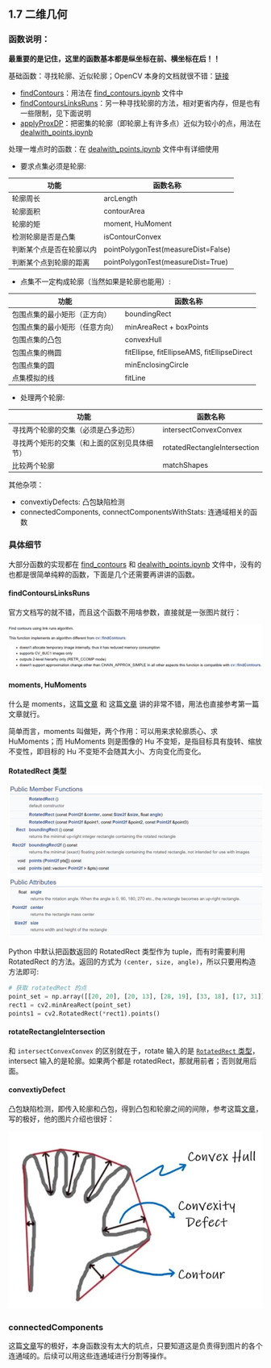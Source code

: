 ## 1.7 二维几何

### 函数说明：

**最重要的是记住，这里的函数基本都是纵坐标在前、横坐标在后！！**

基础函数：寻找轮廓、近似轮廓；OpenCV 本身的文档就很不错：[链接](https://docs.opencv.org/4.x/d3/d05/tutorial_py_table_of_contents_contours.html)

- [findContours]()：用法在 [find_contours.ipynb](../code/find_contours.ipynb) 文件中
- [findContoursLinksRuns]()：另一种寻找轮廓的方法，相对更省内存，但是也有一些限制，见下面说明
- [applyProxDP]()：把密集的轮廓（即轮廓上有许多点）近似为较小的点，用法在 [dealwith_points.ipynb](../code/dealwith_points.ipynb)

处理一堆点时的函数：在 [dealwith_points.ipynb](../code/dealwith_points.ipynb) 文件中有详细使用

- 要求点集必须是轮廓:

| 功能                     | 函数名称                            |
| ------------------------ | ----------------------------------- |
| 轮廓周长                 | arcLength                           |
| 轮廓面积                 | contourArea                         |
| 轮廓的矩                 | moment, HuMoment                    |
| 检测轮廓是否是凸集       | isContourConvex                     |
| 判断某个点是否在轮廓以内 | pointPolygonTest(measureDist=False) |
| 判断某个点到轮廓的距离   | pointPolygonTest(measureDist=True)  |

- 点集不一定构成轮廓（当然如果是轮廓也能用）:

| 功能                           | 函数名称                                    |
| ------------------------------ | ------------------------------------------- |
| 包围点集的最小矩形（正方向）   | boundingRect                                |
| 包围点集的最小矩形（任意方向） | minAreaRect + boxPoints                     |
| 包围点集的凸包                 | convexHull                                  |
| 包围点集的椭圆                 | fitEllipse, fitEllipseAMS, fitEllipseDirect |
| 包围点集的圆                   | minEnclosingCircle                          |
| 点集模拟的线                   | fitLine                                     |

- 处理两个轮廓:

| 功能                                         | 函数名称                     |
| -------------------------------------------- | ---------------------------- |
| 寻找两个轮廓的交集（必须是凸多边形）         | intersectConvexConvex        |
| 寻找两个矩形的交集（和上面的区别见具体细节） | rotatedRectangleIntersection |
| 比较两个轮廓                                 | matchShapes                  |

其他杂项：

- convextiyDefects: 凸包缺陷检测
- connectedComponents, connectComponentsWithStats: 连通域相关的函数

### 具体细节

大部分函数的实现都在 [find_contours](../code/find_contours.ipynb) 和 [dealwith_points.ipynb](../code/dealwith_points.ipynb) 文件中，没有的也都是很简单纯粹的函数，下面是几个还需要再讲讲的函数。

#### findContoursLinksRuns

官方文档写的就不错，而且这个函数不用啥参数，直接就是一张图片就行：

![1721109275885](image/1.7/1721109275885.png)

#### moments, HuMoments

什么是 moments，这篇[文章](https://blog.csdn.net/Caesar6666/article/details/103257632) 和 这篇[文章](https://learnopencv.com/shape-matching-using-hu-moments-c-python/) 讲的非常不错，用法也直接参考第一篇文章就行。

简单而言，moments 叫做矩，两个作用：可以用来求轮廓质心、求 HuMoments；而 HuMoments 则是图像的 Hu 不变矩，是指目标具有旋转、缩放不变性，即目标的 Hu 不变矩不会随其大小、方向变化而变化。

#### RotatedRect 类型

![1721125583653](image/1.7/1721125583653.png)

Python 中默认把函数返回的 RotatedRect 类型作为 tuple，而有时需要利用 RotatedRect 的方法。返回的方式为 `(center, size, angle)`，所以只要用构造方法即可:

```python
# 获取 rotatedRect 的点
point_set = np.array([[20, 20], [20, 13], [28, 19], [33, 18], [17, 31]])
rect1 = cv2.minAreaRect(point_set)
points1 = cv2.RotatedRect(*rect1).points()
```

#### rotateRectangleIntersection

和 `intersectConvexConvex` 的区别就在于，rotate 输入的是 [`RotatedRect` 类型](https://docs.opencv.org/4.x/db/dd6/classcv_1_1RotatedRect.html)，intersect 输入的是轮廓。如果两个都是 rotatedRect，那就用前者；否则就用后面。

#### convextiyDefect

凸包缺陷检测，即传入轮廓和凸包，得到凸包和轮廓之间的间隙，参考这篇[文章](https://theailearner.com/tag/cv2-convexitydefects/)，写的极好，他的图片介绍也很好：

![1721127173146](image/1.7/1721127173146.png)

### connectedComponents

这篇[文章](https://blog.csdn.net/qq_40784418/article/details/106023288)写的极好，本身函数没有太大的坑点，只要知道这是负责得到图片的各个连通域的。后续可以用这些连通域进行分割等操作。
